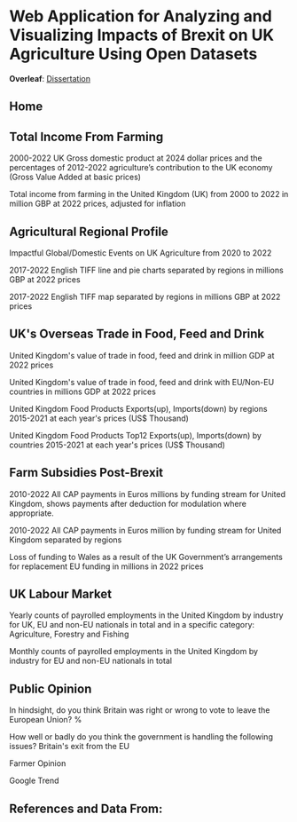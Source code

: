 # Web Application for Analyzing and Visualizing Impacts of Brexit on UK Agriculture Using Open Datasets

**Overleaf**: [Dissertation](https://www.overleaf.com/project/65f469fd878e03c63d0b8023)

## Home

## Total Income From Farming

2000-2022 UK Gross domestic product at 2024 dollar prices and the percentages of 2012-2022 agriculture’s contribution to the UK economy (Gross Value Added at basic prices)

Total income from farming in the United Kingdom (UK) from 2000 to 2022 in million GBP at 2022 prices, adjusted for inflation


## Agricultural Regional Profile

Impactful Global/Domestic Events on UK Agriculture from 2020 to 2022

2017-2022 English TIFF line and pie charts separated by regions in millions GBP at 2022 prices

2017-2022 English TIFF map separated by regions in millions GBP at 2022 prices

## UK's Overseas Trade in Food, Feed and Drink

United Kingdom's value of trade in food, feed and drink in million GDP at 2022 prices

United Kingdom's value of trade in food, feed and drink with EU/Non-EU countries in millions GDP at 2022 prices

United Kingdom Food Products Exports(up), Imports(down) by regions 2015-2021 at each year's prices (US$ Thousand)

United Kingdom Food Products Top12 Exports(up), Imports(down) by countries 2015-2021 at each year's prices (US$ Thousand)

## Farm Subsidies Post-Brexit

2010-2022 All CAP payments in Euros millions by funding stream for United Kingdom, shows payments after deduction for modulation where appropriate.

2010-2022 All CAP payments in Euros million by funding stream for United Kingdom separated by regions

Loss of funding to Wales as a result of the UK Government’s arrangements for replacement EU funding in millions in 2022 prices

## UK Labour Market

Yearly counts of payrolled employments in the United Kingdom by industry for UK, EU and non-EU nationals in total and in a specific category: Agriculture, Forestry and Fishing

Monthly counts of payrolled employments in the United Kingdom by industry for EU and non-EU nationals in total

## Public Opinion

In hindsight, do you think Britain was right or wrong to vote to leave the European Union? %

How well or badly do you think the government is handling the following issues? Britain's exit from the EU

Farmer Opinion

Google Trend

##  References and Data From:
